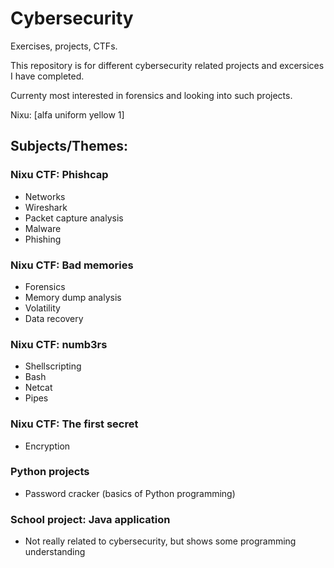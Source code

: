 # Cybersecurity
Exercises, projects, CTFs.

This repository is for different cybersecurity related projects and excersices I have completed. 

Currenty most interested in forensics and looking into such projects.

Nixu: [alfa uniform yellow 1]

## Subjects/Themes:

### Nixu CTF: Phishcap
* Networks
* Wireshark
* Packet capture analysis
* Malware
* Phishing

### Nixu CTF: Bad memories 
* Forensics 
* Memory dump analysis 
* Volatility 
* Data recovery

### Nixu CTF: numb3rs 
* Shellscripting
* Bash
* Netcat
* Pipes

### Nixu CTF: The first secret 
* Encryption

### Python projects
* Password cracker (basics of Python programming)

### School project: Java application
* Not really related to cybersecurity, but shows some programming understanding


